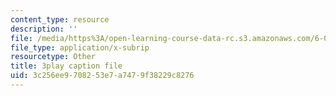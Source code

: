 ```yaml
---
content_type: resource
description: ''
file: /media/https%3A/open-learning-course-data-rc.s3.amazonaws.com/6-0001-introduction-to-computer-science-and-programming-in-python-fall-2016/3c256ee9708253e7a7479f38229c8276_C_pgH5QhIZ8.vtt
file_type: application/x-subrip
resourcetype: Other
title: 3play caption file
uid: 3c256ee9-7082-53e7-a747-9f38229c8276
---
```

